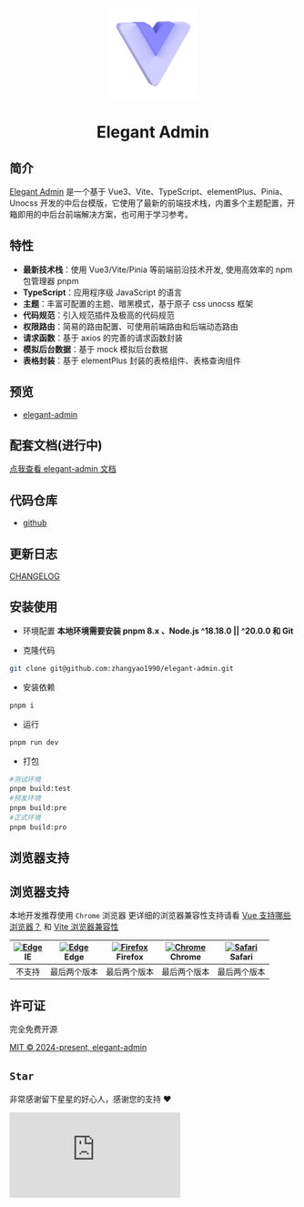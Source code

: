 <div align="center">
	<img src="./public/favicon.svg" width="160" />
  <h1>Elegant Admin</h1>
</div>

## 简介
[Elegant Admin](https://github.com/zhangyao1990/elegant-admin) 是一个基于 Vue3、Vite、TypeScript、elementPlus、Pinia、Unocss
开发的中后台模版，它使用了最新的前端技术栈，内置多个主题配置，开箱即用的中后台前端解决方案，也可用于学习参考。

## 特性

- **最新技术栈**：使用 Vue3/Vite/Pinia 等前端前沿技术开发, 使用高效率的 npm 包管理器 pnpm
- **TypeScript**：应用程序级 JavaScript 的语言
- **主题**：丰富可配置的主题、暗黑模式，基于原子 css unocss 框架
- **代码规范**：引入规范插件及极高的代码规范
- **权限路由**：简易的路由配置、可使用前端路由和后端动态路由
- **请求函数**：基于 axios 的完善的请求函数封装
- **模拟后台数据**：基于 mock 模拟后台数据
- **表格封装**：基于 elementPlus 封装的表格组件、表格查询组件

## 预览

- [elegant-admin](https://zhangyao1990.github.io/elegant-admin/#/login)

## 配套文档(进行中)

[点我查看 elegant-admin 文档](https://zhangyao1990.github.io/elegant-admin-docs)

## 代码仓库

- [github](https://github.com/zhangyao1990/elegant-admin)

## 更新日志

[CHANGELOG](./CHANGELOG.md)

## 安装使用

- 环境配置
  **本地环境需要安装 pnpm 8.x 、Node.js ^18.18.0 || ^20.0.0 和 Git**

- 克隆代码

```bash
git clone git@github.com:zhangyao1990/elegant-admin.git
```

- 安装依赖

```bash
pnpm i
```

- 运行

```bash
pnpm run dev
```

- 打包

```bash
#测试环境
pnpm build:test
#预发环境
pnpm build:pre
#正式环境
pnpm build:pro
```

## 浏览器支持

## 浏览器支持

本地开发推荐使用 `Chrome` 浏览器
更详细的浏览器兼容性支持请看 [Vue 支持哪些浏览器？](https://cn.vuejs.org/about/faq.html#what-browsers-does-vue-support) 和 [Vite 浏览器兼容性](https://cn.vitejs.dev/guide/build#browser-compatibility)

| [<img src="https://raw.githubusercontent.com/alrra/browser-logos/master/src/edge/edge_48x48.png" alt=" Edge" width="24px" height="24px" />](http://godban.github.io/browsers-support-badges/)</br>IE | [<img src="https://raw.githubusercontent.com/alrra/browser-logos/master/src/edge/edge_48x48.png" alt=" Edge" width="24px" height="24px" />](http://godban.github.io/browsers-support-badges/)</br>Edge | [<img src="https://raw.githubusercontent.com/alrra/browser-logos/master/src/firefox/firefox_48x48.png" alt="Firefox" width="24px" height="24px" />](http://godban.github.io/browsers-support-badges/)</br>Firefox | [<img src="https://raw.githubusercontent.com/alrra/browser-logos/master/src/chrome/chrome_48x48.png" alt="Chrome" width="24px" height="24px" />](http://godban.github.io/browsers-support-badges/)</br>Chrome | [<img src="https://raw.githubusercontent.com/alrra/browser-logos/master/src/safari/safari_48x48.png" alt="Safari" width="24px" height="24px" />](http://godban.github.io/browsers-support-badges/)</br>Safari |
| :--------------------------------------------------------------------------------------------------------------------------------------------------------------------------------------------------: | :----------------------------------------------------------------------------------------------------------------------------------------------------------------------------------------------------: | :---------------------------------------------------------------------------------------------------------------------------------------------------------------------------------------------------------------: | :-----------------------------------------------------------------------------------------------------------------------------------------------------------------------------------------------------------: | :-----------------------------------------------------------------------------------------------------------------------------------------------------------------------------------------------------------: |
|                                                                                                不支持                                                                                                |                                                                                              最后两个版本                                                                                              |                                                                                                   最后两个版本                                                                                                    |                                                                                                 最后两个版本                                                                                                  |                                                                                                 最后两个版本                                                                                                  |


## 许可证

完全免费开源

[MIT © 2024-present, elegant-admin](./LICENSE)

## `Star`

非常感谢留下星星的好心人，感谢您的支持 :heart:

[![Stargazers repo roster for @zhangyao1990/elegant-admin](https://bytecrank.com/nastyox/reporoster/php/stargazersSVG.php?user=zhangyao1990&repo=elegant-admin)](https://github.com/zhangyao1990/elegant-admin/stargazers)
